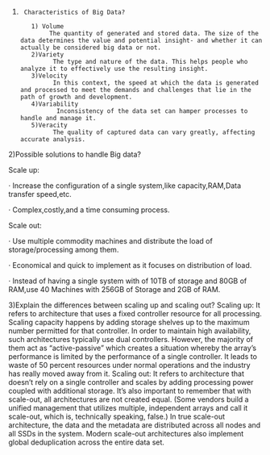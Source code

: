 1)      Characteristics of Big Data?

          1) Volume
               The quantity of generated and stored data. The size of the data determines the value and potential insight- and whether it can actually be considered big data or not.
          2)Variety
                The type and nature of the data. This helps people who analyze it to effectively use the resulting insight.
          3)Velocity
                In this context, the speed at which the data is generated and processed to meet the demands and challenges that lie in the path of growth and development.
          4)Variability
                 Inconsistency of the data set can hamper processes to handle and manage it.
          5)Veracity
                The quality of captured data can vary greatly, affecting accurate analysis.
 

2)Possible solutions to handle Big data?

Scale up:

·         Increase the configuration of a single system,like capacity,RAM,Data transfer speed,etc.

·         Complex,costly,and a time consuming process.

Scale out:

·         Use multiple commodity machines and distribute the load of storage/processing among them.

·         Economical and quick to implement as it focuses on distribution of load.

·         Instead of having a single system with of 10TB of storage and 80GB of RAM,use 40 Machines with 256GB of Storage and 2GB of RAM.

 
3)Explain the differences between scaling up and scaling out?
     Scaling up:
        It refers to architecture that uses a fixed controller resource for all processing. Scaling capacity happens by adding storage shelves up to the maximum number permitted for that controller. In order to maintain high availability, such architectures typically use dual controllers. However, the majority of them act as “active-passive” which creates a situation whereby the array’s performance is limited by the performance of a single controller. 
        It leads to waste of 50 percent resources under normal operations and the industry has really moved away from it.
     Scaling out:
        It refers to architecture that doesn’t rely on a single controller and scales by adding processing power coupled with additional storage. It’s also important to remember that with scale-out, all architectures are not created equal. (Some vendors build a unified management that utilizes multiple, independent arrays and call it scale-out, which is, technically speaking, false.) In true scale-out architecture, the data and the metadata are distributed across all nodes and all SSDs in the system. Modern scale-out architectures also implement global deduplication across the entire data set.
